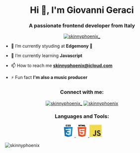 <h1 align="center">Hi 👋, I'm Giovanni Geraci</h1>
<h3 align="center">A passionate frontend developer from Italy</h3>

<p align="center"> <a href="https://twitter.com/skinnyphoenix_" target="blank"><img src="https://img.shields.io/twitter/follow/skinnyphoenix_?logo=twitter&style=for-the-badge" alt="skinnyphoenix_" /></a> </p>

- 🔭 I’m currently styuding at **Edgemony 💎**

- 🌱 I’m currently learning **Javascript**

- 📫 How to reach me **skinnyphoenix@icloud.com**

- ⚡ Fun fact **I'm also a music producer**

<h3 align="center">Connect with me:</h3>
<p align="center">
<a href="https://twitter.com/skinnyphoenix_" target="blank"><img align="center" src="https://raw.githubusercontent.com/rahuldkjain/github-profile-readme-generator/master/src/images/icons/Social/twitter.svg" alt="skinnyphoenix_" height="30" width="40" /></a>
<a href="https://instagram.com/skinnyphoenix" target="blank"><img align="center" src="https://raw.githubusercontent.com/rahuldkjain/github-profile-readme-generator/master/src/images/icons/Social/instagram.svg" alt="skinnyphoenix" height="30" width="40" /></a>
</p>

<h3 align="center">Languages and Tools:</h3>
<p align="center"> <a href="https://www.w3schools.com/css/" target="_blank" rel="noreferrer"> <img src="https://raw.githubusercontent.com/devicons/devicon/master/icons/css3/css3-original-wordmark.svg" alt="css3" width="40" height="40"/> </a> <a href="https://www.w3.org/html/" target="_blank" rel="noreferrer"> <img src="https://raw.githubusercontent.com/devicons/devicon/master/icons/html5/html5-original-wordmark.svg" alt="html5" width="40" height="40"/> </a> <a href="https://developer.mozilla.org/en-US/docs/Web/JavaScript" target="_blank" rel="noreferrer"> <img src="https://raw.githubusercontent.com/devicons/devicon/master/icons/javascript/javascript-original.svg" alt="javascript" width="40" height="40"/> </a> </p>

<p>&nbsp;<img align="center" src="https://github-readme-stats.vercel.app/api?username=skinnyphoenix&show_icons=true&locale=en" alt="skinnyphoenix" /></p>


